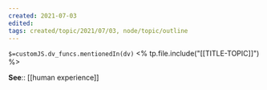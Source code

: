 ```yaml
---
created: 2021-07-03
edited: 
tags: created/topic/2021/07/03, node/topic/outline
---
```

`$=customJS.dv_funcs.mentionedIn(dv)`
<% tp.file.include("[[TITLE-TOPIC]]") %>


**See**:: [[human experience]]
